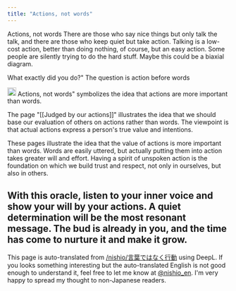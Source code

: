 ```yaml
---
title: "Actions, not words"
---
```


Actions, not words
There are those who say nice things but only talk the talk, and there are those who keep quiet but take action.
Talking is a low-cost action, better than doing nothing, of course, but an easy action.
Some people are silently trying to do the hard stuff.
Maybe this could be a biaxial diagram.

What exactly did you do?" The question is
action before words

<img src='https://scrapbox.io/api/pages/nishio-en/西尾泰和のScrapboxGPT/icon' alt='西尾泰和のScrapboxGPT.icon' height="19.5"/>
Actions, not words" symbolizes the idea that actions are more important than words.

The page "[[Judged by our actions]]" illustrates the idea that we should base our evaluation of others on actions rather than words. The viewpoint is that actual actions express a person's true value and intentions.

These pages illustrate the idea that the value of actions is more important than words. Words are easily uttered, but actually putting them into action takes greater will and effort. Having a spirit of unspoken action is the foundation on which we build trust and respect, not only in ourselves, but also in others.

With this oracle, listen to your inner voice and show your will by your actions. A quiet determination will be the most resonant message. The bud is already in you, and the time has come to nurture it and make it grow.
---
This page is auto-translated from [/nishio/言葉ではなく行動](https://scrapbox.io/nishio/言葉ではなく行動) using DeepL. If you looks something interesting but the auto-translated English is not good enough to understand it, feel free to let me know at [@nishio_en](https://twitter.com/nishio_en). I'm very happy to spread my thought to non-Japanese readers.
